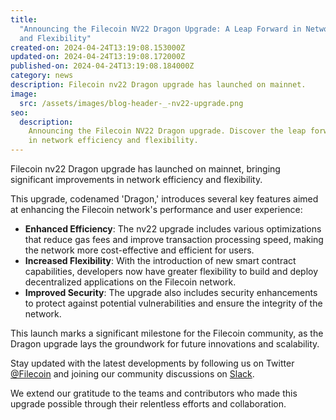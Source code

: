```yaml
---
title:
  "Announcing the Filecoin NV22 Dragon Upgrade: A Leap Forward in Network Efficiency
  and Flexibility"
created-on: 2024-04-24T13:19:08.153000Z
updated-on: 2024-04-24T13:19:08.172000Z
published-on: 2024-04-24T13:19:08.184000Z
category: news
description: Filecoin nv22 Dragon upgrade has launched on mainnet.
image:
  src: /assets/images/blog-header-_-nv22-upgrade.png
seo:
  description:
    Announcing the Filecoin NV22 Dragon upgrade. Discover the leap forward
    in network efficiency and flexibility.
---
```


Filecoin nv22 Dragon upgrade has launched on mainnet, bringing significant improvements in network efficiency and flexibility.

This upgrade, codenamed 'Dragon,' introduces several key features aimed at enhancing the Filecoin network's performance and user experience:

- **Enhanced Efficiency**: The nv22 upgrade includes various optimizations that reduce gas fees and improve transaction processing speed, making the network more cost-effective and efficient for users.
- **Increased Flexibility**: With the introduction of new smart contract capabilities, developers now have greater flexibility to build and deploy decentralized applications on the Filecoin network.
- **Improved Security**: The upgrade also includes security enhancements to protect against potential vulnerabilities and ensure the integrity of the network.

This launch marks a significant milestone for the Filecoin community, as the Dragon upgrade lays the groundwork for future innovations and scalability.

Stay updated with the latest developments by following us on Twitter [@Filecoin](https://twitter.com/Filecoin) and joining our community discussions on [Slack](https://filecoin.io/slack).

We extend our gratitude to the teams and contributors who made this upgrade possible through their relentless efforts and collaboration.
